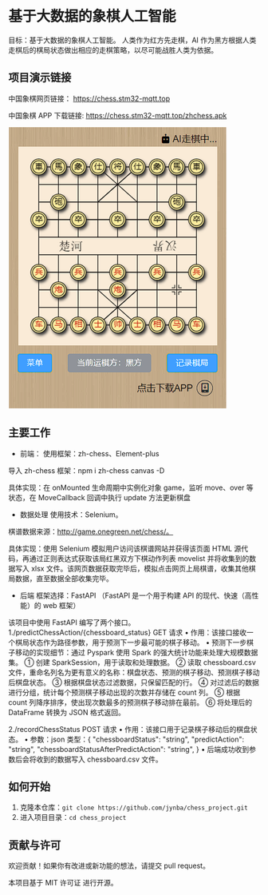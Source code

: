 # 基于大数据的象棋人工智能

目标：基于大数据的象棋人工智能。
人类作为红方先走棋，AI 作为黑方根据人类走棋后的棋局状态做出相应的走棋策略，以尽可能战胜人类为依据。

## 项目演示链接

中国象棋网页链接：
https://chess.stm32-mqtt.top

中国象棋 APP 下载链接:
https://chess.stm32-mqtt.top/zhchess.apk

![chess](https://raw.githubusercontent.com/jynba/chess_project/main/readme/chess.png)

## 主要工作

- 前端：
  使用框架：zh-chess、Element-plus

导入 zh-chess 框架：npm i zh-chess canvas -D

具体实现：在 onMounted 生命周期中实例化对象 game，监听 move、over 等状态，在 MoveCallback 回调中执行 update 方法更新棋盘

- 数据处理
  使用技术：Selenium。

棋谱数据来源：http://game.onegreen.net/chess/。

具体实现：使用 Selenium 模拟用户访问该棋谱网站并获得该页面 HTML 源代码，再通过正则表达式获取该局红黑双方下棋动作列表 movelist 并将收集到的数据写入 xlsx 文件。该网页数据获取完毕后，模拟点击网页上局棋谱，收集其他棋局数据，直至数据全部收集完毕。

- 后端
  框架选择：FastAPI （FastAPI 是一个用于构建 API 的现代、快速（高性能）的 web 框架）

该项目中使用 FastAPI 编写了两个接口。
1./predictChessAction/{chessboard_status} GET 请求
• 作用：该接口接收一个棋局状态作为路径参数，用于预测下一步最可能的棋子移动。
• 预测下一步棋子移动的实现细节：通过 Pyspark 使用 Spark 的强大统计功能来处理大规模数据集。
① 创建 SparkSession，用于读取和处理数据。
② 读取 chessboard.csv 文件，重命名列名为更有意义的名称：棋盘状态、预测的棋子移动、预测棋子移动后棋盘状态。
③ 根据棋盘状态过滤数据，只保留匹配的行。
④ 对过滤后的数据进行分组，统计每个预测棋子移动出现的次数并存储在 count 列。
⑤ 根据 count 列降序排序，使出现次数最多的预测棋子移动排在最前。
⑥ 将处理后的 DataFrame 转换为 JSON 格式返回。

2./recordChessStatus POST 请求
• 作用：该接口用于记录棋子移动后的棋盘状态。
• 参数：json 类型：{
"chessboardStatus": "string",
"predictAction": "string",
"chessboardStatusAfterPredictAction": "string",
}
• 后端成功收到参数后会将收到的数据写入 chessboard.csv 文件。

## 如何开始

1. 克隆本仓库：`git clone https://github.com/jynba/chess_project.git`
2. 进入项目目录：`cd chess_project`

## 贡献与许可

欢迎贡献！如果你有改进或新功能的想法，请提交 pull request。

本项目基于 MIT 许可证 进行开源。
